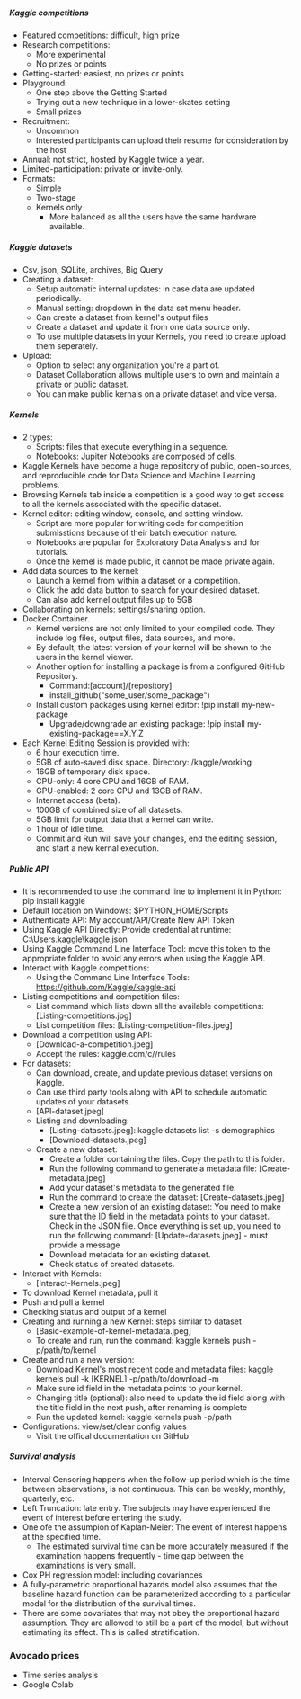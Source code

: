 ##### Kaggle competitions
- Featured competitions: difficult, high prize
- Research competitions: 
    - More experimental
    - No prizes or points
- Getting-started: easiest, no prizes or points
- Playground: 
    - One step above the Getting Started
    - Trying out a new technique in a lower-skates setting
    - Small prizes
- Recruitment:
    - Uncommon
    - Interested participants can upload their resume for consideration by the host
- Annual: not strict, hosted by Kaggle twice a year.
- Limited-participation: private or invite-only.
- Formats:
    - Simple
    - Two-stage
    - Kernels only
        - More balanced as all the users have the same hardware available.

##### Kaggle datasets
- Csv, json, SQLite, archives, Big Query
- Creating a dataset:
    - Setup automatic internal updates: in case data are updated periodically.
    - Manual setting: dropdown in the data set menu header.
    - Can create a dataset from kernel's output files
    - Create a dataset and update it from one data source only.
    - To use multiple datasets in your Kernels, you need to create upload them seperately.
- Upload:
    - Option to select any organization you're a part of.
    - Dataset Collaboration allows multiple users to own and maintain a private or public dataset.
    - You can make public kernals on a private dataset and vice versa.

##### Kernels
- 2 types:
    - Scripts: files that execute everything in a sequence.
    - Notebooks: Jupiter Notebooks are composed of cells. 
- Kaggle Kernels have become a huge repository of public, open-sources, and reproducible code for Data Science and Machine Learning problems.
- Browsing Kernels tab inside a competition is a good way to get access to all the kernels associated with the specific dataset. 
- Kernel editor: editing window, console, and setting window.
    - Script are more popular for writing code for competition submisstions because of their batch execution nature.
    - Notebooks are popular for Exploratory Data Analysis and for tutorials.
    - Once the kernel is made public, it cannot be made private again. 
- Add data sources to the kernel: 
    - Launch a kernel from within a dataset or a competition.
    - Click the add data button to search for your desired dataset.
    - Can also add kernel output files up to 5GB
- Collaborating on kernels: settings/sharing option.
- Docker Container.
    - Kernel versions are not only limited to your compiled code. They include log files, output files, data sources, and more.
    - By default, the latest version of your kernel will be shown to the users in the kernel viewer. 
    - Another option for installing a package is from a configured GitHub Repository.
        - Command:[account]/[repository]
        - install_github("some_user/some_package")
    - Install custom packages using kernel editor: !pip install my-new-package
        - Upgrade/downgrade an existing package: !pip install my-existing-package==X.Y.Z
- Each Kernel Editing Session is provided with:
    - 6 hour execution time.
    - 5GB of auto-saved disk space. Directory: /kaggle/working
    - 16GB of temporary disk space.
    - CPU-only: 4 core CPU and 16GB of RAM.
    - GPU-enabled: 2 core CPU and 13GB of RAM.
    - Internet access (beta).
    - 100GB of combined size of all datasets.
    - 5GB limit for output data that a kernel can write.
    - 1 hour of idle time.
    - Commit and Run will save your changes, end the editing session, and start a new kernal execution.

##### Public API
- It is recommended to use the command line to implement it in Python: pip install kaggle
- Default location on Windows: $PYTHON_HOME/Scripts
- Authenticate API: My account/API/Create New API Token
- Using Kaggle API Directly: Provide credential at runtime: C:\Users<Windows-username>.kaggle\kaggle.json
- Using Kaggle Command Line Interface Tool: move this token to the appropriate folder to avoid any errors when using the Kaggle API.
- Interact with Kaggle competitions: 
    - Using the Command Line Interface Tools: https://github.com/Kaggle/kaggle-api
- Listing competitions and competition files: 
    - List command which lists down all the available competitions: [Listing-competitions.jpg]
    - List competition files: [Listing-competition-files.jpeg]
- Download a competition using API:
    - [Download-a-competition.jpeg]
    - Accept the rules: kaggle.com/c/<competition-name>/rules
- For datasets: 
    - Can download, create, and update previous dataset versions on Kaggle.
    - Can use third party tools along with API to schedule automatic updates of your datasets. 
    - [API-dataset.jpeg]
    - Listing and downloading: 
        - [Listing-datasets.jpeg]: kaggle datasets list -s demographics
        - [Download-datasets.jpeg]
    - Create a new dataset:
        - Create a folder containing the files. Copy the path to this folder.
        - Run the following command to generate a metadata file: [Create-metadata.jpeg]
        - Add your dataset's metadata to the generated file.
        - Run the command to create the dataset: [Create-datasets.jpeg] 
        - Create a new version of an existing dataset: You need to make sure that the ID field in the metadata points to your dataset. Check in the JSON file. Once everything is set up, you need to run the following command: [Update-datasets.jpeg] - must provide a message
        - Download metadata for an existing dataset.
        - Check status of created datasets.
- Interact with Kernels:
    - [Interact-Kernels.jpeg]
- To download Kernel metadata, pull it
- Push and pull a kernel
- Checking status and output of a kernel
- Creating and running a new Kernel: steps similar to dataset
    - [Basic-example-of-kernel-metadata.jpeg]
    - To create and run, run the command: kaggle kernels push -p/path/to/kernel
- Create and run a new version:
    - Download Kernel's most recent code and metadata files: kaggle kernels pull -k [KERNEL] -p/path/to/download -m
    - Make sure id field in the metadata points to your kernel.
    - Changing title (optional): also need to update the id field along with the title field in the next push, after renaming is complete
    - Run the updated kernel: kaggle kernels push -p/path
- Configurations: view/set/clear config values
    - Visit the offical documentation on GitHub

##### Survival analysis
- Interval Censoring happens when the follow-up period which is the time between observations, is not continuous. This can be weekly, monthly, quarterly, etc.
- Left Truncation: late entry. The subjects may have experienced the event of interest before entering the study.
- One ofe the assumpion of Kaplan-Meier: The event of interest happens at the specified time.
    - The estimated survival time can be more accurately measured if the examination happens frequently - time gap between the examinations is very small.
- Cox PH regression model: including covariances
- A fully-parametric proportional hazards model also assumes that the baseline hazard function can be parameterized according to a particular model for the distribution of the survival times.
- There are some covariates that may not obey the proportional hazard assumption. They are allowed to still be a part of the model, but without estimating its effect. This is called stratification.

### Avocado prices 
- Time series analysis
- Google Colab